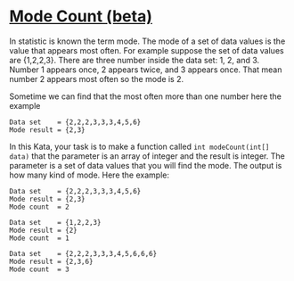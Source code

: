 # [Mode Count (beta)](https://www.codewars.com/kata/mode-count "https://www.codewars.com/kata/5d9dce868fd3c90016cfbb35")

In statistic is known the term mode. The mode of a set of data values is the value that appears most often. For example suppose the set of data values are {1,2,2,3}. There are three number inside the data set: 1, 2, and 3. Number 1 appears once, 2 appears twice, and 3 appears once. That mean number 2 appears most often so the mode is 2.

Sometime we can find that the most often more than one number here the example
```
Data set    = {2,2,2,3,3,3,4,5,6}
Mode result = {2,3}
```
In this Kata, your task is to make a function called ```int modeCount(int[] data)``` that the parameter is an array of integer and the result is integer. The parameter is a set of data values that you will find the mode. The output is how many kind of mode. Here the example:
```
Data set    = {2,2,2,3,3,3,4,5,6}
Mode result = {2,3}
Mode count  = 2

Data set    = {1,2,2,3}
Mode result = {2}
Mode count  = 1

Data set    = {2,2,2,3,3,3,4,5,6,6,6}
Mode result = {2,3,6}
Mode count  = 3
```
